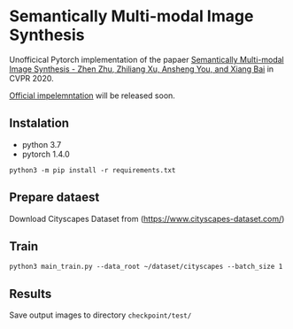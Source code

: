 # Semantically Multi-modal Image Synthesis

Unofficical Pytorch implementation of the papaer [Semantically Multi-modal Image Synthesis - Zhen Zhu, Zhiliang Xu, Ansheng You, and Xiang Bai](https://arxiv.org/pdf/2003.12697.pdf) in CVPR 2020. 

[Official impelemntation](https://github.com/Seanseattle/SMIS) will be released soon.


## Instalation

* python 3.7
* pytorch 1.4.0

```
python3 -m pip install -r requirements.txt
```

## Prepare dataest

Download Cityscapes Dataset from (https://www.cityscapes-dataset.com/)

## Train

```
python3 main_train.py --data_root ~/dataset/cityscapes --batch_size 1
```

## Results

Save output images to directory `checkpoint/test/`


